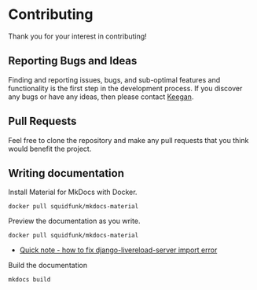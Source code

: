 # Contributing

Thank you for your interest in contributing!

## Reporting Bugs and Ideas

Finding and reporting issues, bugs, and sub-optimal features and functionality is the first step in the development process. If you discover any bugs or have any ideas, then please contact [Keegan](mailto:keeganskeate@gmail.com).

## Pull Requests

Feel free to clone the repository and make any pull requests that you think would benefit the project.

## Writing documentation

Install Material for MkDocs with Docker.

```shell
docker pull squidfunk/mkdocs-material
```

Preview the documentation as you write.

```shell
docker pull squidfunk/mkdocs-material
```

* [Quick note - how to fix django-livereload-server import error](https://gist.github.com/hangtwenty/f53b3867db1e33780505ccafd8d2eef0)

Build the documentation

```shell
mkdocs build
```